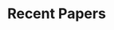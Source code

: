 ---
widget: pages
headless: true
weight: 20

title: Recent Papers
subtitle:

content:
  count: 0
  filters:
    author: ''
    category: ''
    exclude_featured: false
    publication_type: ''
    tag: 'Digital Fabrication'
  offset: 0
  order: desc
  page_type: 
design:
  view: 2
  columns: '1'
  css_class: universal-wrapper
---